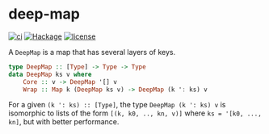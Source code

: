 # deep-map

[![ci](https://img.shields.io/github/workflow/status/mixphix/deep-map/Haskell-CI)](https://github.com/mixphix/deep-map/actions/workflows/ci.yml)
[![Hackage](https://img.shields.io/hackage/v/deep-map?color=purple)](https://hackage.haskell.org/package/deep-map)
[![license](https://img.shields.io/github/license/mixphix/deep-map?color=purple)]()

A `DeepMap` is a map that has several layers of keys.

```hs
type DeepMap :: [Type] -> Type -> Type
data DeepMap ks v where
    Core :: v -> DeepMap '[] v
    Wrap :: Map k (DeepMap ks v) -> DeepMap (k ': ks) v
```

For a given `(k ': ks) :: [Type]`, the type `DeepMap (k ': ks) v` is isomorphic to lists of the form `[(k, k0, .., kn, v)]` where `ks = '[k0, ..., kn]`, but with better performance.
